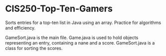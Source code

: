 # CIS250-Top-Ten-Gamers
Sorts entries for a top-ten list in Java using an array. Practice for algorithms and efficiency.

GameSort.java is the main file. Game.java is used to hold objects representing an entry, containing a nane and a score. GameSort.java is a class for sorting the scores.
